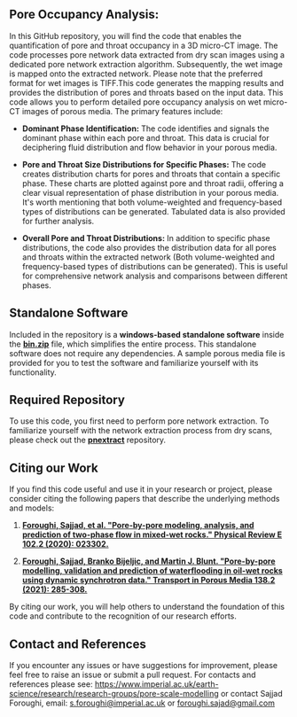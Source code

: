 ## Pore Occupancy Analysis:

In this GitHub repository, you will find the code that enables the quantification of pore and throat occupancy in a 3D micro-CT image. The code processes pore network data extracted from dry scan images using a dedicated pore network extraction algorithm. Subsequently, the wet image is mapped onto the extracted network. Please note that the preferred format for wet images is TIFF.This code generates the mapping results and provides the distribution of pores and throats based on the input data. 
This code allows you to perform detailed pore occupancy analysis on wet micro-CT images of porous media. The primary features include:

- **Dominant Phase Identification:** The code identifies and signals the dominant phase within each pore and throat. This data is crucial for deciphering fluid distribution and flow behavior in your porous media.

- **Pore and Throat Size Distributions for Specific Phases:** The code creates distribution charts for pores and throats that contain a specific phase. These charts are plotted against pore and throat radii, offering a clear visual representation of phase distribution in your porous media. It's worth mentioning that both volume-weighted and frequency-based types of distributions can be generated. Tabulated data is also provided for further analysis. 

- **Overall Pore and Throat Distributions:** In addition to specific phase distributions, the code also provides the distribution data for all pores and throats within the extracted network (Both volume-weighted and frequency-based types of distributions can be generated). This is useful for comprehensive network analysis and comparisons between different phases.

## Standalone Software

Included in the repository is a __windows-based standalone software__ inside the [**bin.zip**](https://github.com/ImperialCollegeLondon/porescale/blob/master/codes/poreOccupancyAnalysis/bin.zip) file, which simplifies the entire process. This standalone software does not require any dependencies. A sample porous media file is provided for you to test the software and familiarize yourself with its functionality.



## Required Repository

To use this code, you first need to perform pore network extraction. To familiarize yourself with the network extraction process from dry scans, please check out the [**pnextract**](https://github.com/ImperialCollegeLondon/pnextract.git) repository.



## Citing our Work

If you find this code useful and use it in your research or project, please consider citing the following papers that describe the underlying methods and models:


1. [**Foroughi, Sajjad, et al. "Pore-by-pore modeling, analysis, and prediction of two-phase flow in mixed-wet rocks." Physical Review E 102.2 (2020): 023302.**](https://doi.org/10.1103/PhysRevE.102.023302)

2. [**Foroughi, Sajjad, Branko Bijeljic, and Martin J. Blunt. "Pore-by-pore modelling, validation and prediction of waterflooding in oil-wet rocks using dynamic synchrotron data." Transport in Porous Media 138.2 (2021): 285-308.**](https://doi.org/10.1007/s11242-021-01609-y)


By citing our work, you will help others to understand the foundation of this code and contribute to the recognition of our research efforts.

## Contact and References
If you encounter any issues or have suggestions for improvement, please feel free to raise an issue or submit a pull request. For contacts and references please see: https://www.imperial.ac.uk/earth-science/research/research-groups/pore-scale-modelling or contact Sajjad Foroughi, email: s.foroughi@imperial.ac.uk or foroughi.sajad@gmail.com

